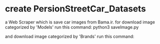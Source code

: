 # create PersionStreetCar_Datasets

a Web Scraper which is save car images from Bama.ir.
for download image categorized by 'Models' run this command:
python3 saveImage.py

and download image categorized by 'Brands' run this command:
